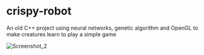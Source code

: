 # crispy-robot
An old C++ project using neural networks, genetic algorithm and OpenGL to make creatures learn to play a simple game

![Screenshot_2](https://user-images.githubusercontent.com/7509818/194563901-89ac3459-de33-4838-b425-4d489ff0ce85.png)
